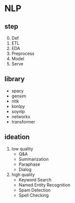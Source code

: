 # NLP

## step
0. Def
1. ETL
2. EDA
3. Preprocess
4. Model
5. Serve

## library
* spacy
* gensim
* nltk
* konlpy
* soynlp
* networkx
* transformer

## ideation
1. low quality
    - Q&A
    - Summarization
    - Paraphase
    - Dialog
2. high quality
    - Keyword Search
    - Named Entity Recognition
    - Spam Detection
    - Spell Checking
